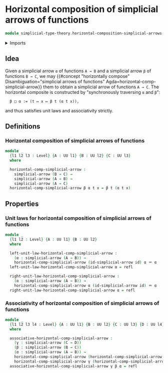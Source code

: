 # Horizontal composition of simplicial arrows of functions

```agda
module simplicial-type-theory.horizontal-composition-simplicial-arrows-functions where
```

<details><summary>Imports</summary>

```agda
open import foundation.action-on-identifications-functions
open import foundation.cartesian-product-types
open import foundation.dependent-pair-types
open import foundation.equality-cartesian-product-types
open import foundation.equality-dependent-pair-types
open import foundation.equivalences
open import foundation.function-extensionality
open import foundation.function-types
open import foundation.functoriality-cartesian-product-types
open import foundation.functoriality-dependent-pair-types
open import foundation.homotopies
open import foundation.identity-types
open import foundation.retractions
open import foundation.sections
open import foundation.type-arithmetic-dependent-function-types
open import foundation.type-theoretic-principle-of-choice
open import foundation.universe-levels

open import simplicial-type-theory.directed-edges
open import simplicial-type-theory.directed-interval-type
open import simplicial-type-theory.simplicial-arrows
```

</details>

## Idea

Given a simplicial arrow `α` of functions `A → B` and a simplicial arrow `β` of
functions `B → C`, we may
{{#concept "horizontally compose" Disambiguation="simplicial arrows of functions" Agda=horizontal-comp-simplicial-arrow}}
them to obtain a simplicial arrow of functions `A → C`. The horizontal composite
is constructed by "synchronously traversing `α` and `β`":

```text
  β □ α := (t ↦ x ↦ β t (α t x)),
```

and thus satisfies unit laws and associativity strictly.

## Definitions

### Horizontal composition of simplicial arrows of functions

```agda
module _
  {l1 l2 l3 : Level} {A : UU l1} {B : UU l2} {C : UU l3}
  where

  horizontal-comp-simplicial-arrow :
    simplicial-arrow (B → C) →
    simplicial-arrow (A → B) →
    simplicial-arrow (A → C)
  horizontal-comp-simplicial-arrow β α t x = β t (α t x)
```

## Properties

### Unit laws for horizontal composition of simplicial arrows of functions

```agda
module _
  {l1 l2 : Level} {A : UU l1} {B : UU l2}
  where

  left-unit-law-horizontal-comp-simplicial-arrow :
    (α : simplicial-arrow (A → B)) →
    horizontal-comp-simplicial-arrow (id-simplicial-arrow id) α ＝ α
  left-unit-law-horizontal-comp-simplicial-arrow α = refl

  right-unit-law-horizontal-comp-simplicial-arrow :
    (α : simplicial-arrow (A → B)) →
    horizontal-comp-simplicial-arrow α (id-simplicial-arrow id) ＝ α
  right-unit-law-horizontal-comp-simplicial-arrow α = refl
```

### Associativity of horizontal composition of simplicial arrows of functions

```agda
module _
  {l1 l2 l3 l4 : Level} {A : UU l1} {B : UU l2} {C : UU l3} {D : UU l4}
  where

  associative-horizontal-comp-simplicial-arrow :
    (γ : simplicial-arrow (C → D))
    (β : simplicial-arrow (B → C))
    (α : simplicial-arrow (A → B)) →
    horizontal-comp-simplicial-arrow (horizontal-comp-simplicial-arrow γ β) α ＝
    horizontal-comp-simplicial-arrow γ (horizontal-comp-simplicial-arrow β α)
  associative-horizontal-comp-simplicial-arrow γ β α = refl
```
